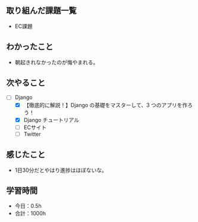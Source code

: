## 取り組んだ課題一覧
- EC課題

## わかったこと
- 朝起きれなかったのが悔やまれる。

## 次やること
- [ ] Django
   - [x] 【徹底的に解説！】Django の基礎をマスターして、3 つのアプリを作ろう！
   - [x] Django チュートリアル
   - [ ] ECサイト
   - [ ] Twitter

## 感じたこと
- 1日30分だとやはり進捗はほぼないな。

## 学習時間

- 今日：0.5h
- 合計：1000h